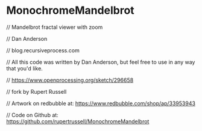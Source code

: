 # MonochromeMandelbrot

// Mandelbrot fractal viewer with zoom

// Dan Anderson

// blog.recursiveprocess.com

// All this code was written by Dan Anderson, but feel free to use in any way that you'd like.

// https://www.openprocessing.org/sketch/296658

// fork by Rupert Russell

// Artwork on redbubble at: https://www.redbubble.com/shop/ap/33953943

// Code on Github at: https://github.com/rupertrussell/MonochromeMandelbrot



